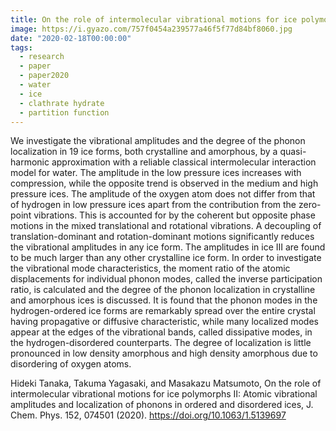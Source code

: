 ```yaml
---
title: On the role of intermolecular vibrational motions for ice polymorphs II:\ Atomic vibrational amplitudes and localization of phonons in ordered and disordered ices
image: https://i.gyazo.com/757f0454a239577a46f5f77d84bf8060.jpg
date: "2020-02-18T00:00:00"
tags:
  - research
  - paper
  - paper2020
  - water
  - ice
  - clathrate hydrate
  - partition function
---
```


<!-- # TYM2020 -->


<!-- #2020-02-18 -->

We investigate the vibrational amplitudes and the degree of the phonon localization in 19 ice forms, both crystalline and amorphous, by a quasi-harmonic approximation with a reliable classical intermolecular interaction model for water. The amplitude in the low pressure ices increases with compression, while the opposite trend is observed in the medium and high pressure ices. The amplitude of the oxygen atom does not differ from that of hydrogen in low pressure ices apart from the contribution from the zero-point vibrations. This is accounted for by the coherent but opposite phase motions in the mixed translational and rotational vibrations. A decoupling of translation-dominant and rotation-dominant motions significantly reduces the vibrational amplitudes in any ice form. The amplitudes in ice III are found to be much larger than any other crystalline ice form. In order to investigate the vibrational mode characteristics, the moment ratio of the atomic displacements for individual phonon modes, called the inverse participation ratio, is calculated and the degree of the phonon localization in crystalline and amorphous ices is discussed. It is found that the phonon modes in the hydrogen-ordered ice forms are remarkably spread over the entire crystal having propagative or diffusive characteristic, while many localized modes appear at the edges of the vibrational bands, called dissipative modes, in the hydrogen-disordered counterparts. The degree of localization is little pronounced in low density amorphous and high density amorphous due to disordering of oxygen atoms.


Hideki Tanaka, Takuma Yagasaki, and Masakazu Matsumoto, On the role of intermolecular vibrational motions for ice polymorphs II: Atomic vibrational amplitudes and localization of phonons in ordered and disordered ices, J. Chem. Phys. 152, 074501 (2020).
https://doi.org/10.1063/1.5139697
